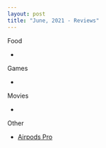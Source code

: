 ```yaml
---
layout: post
title: "June, 2021 - Reviews"
---
```


Food

  - 
  
Games

  - 
  
Movies

  - 

Other

  - [Airpods Pro](https://karlcxu.github.io/KarlChoiReviews/2019/10/30/AirpodsPro.html)
